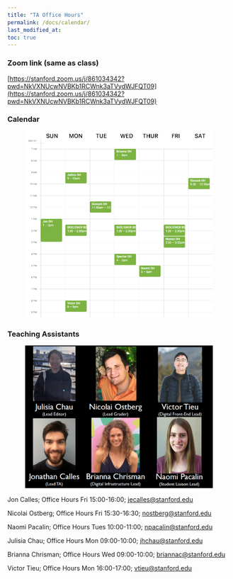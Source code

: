 ```yaml
---
title: "TA Office Hours"
permalink: /docs/calendar/
last_modified_at:
toc: true
---
```

### Zoom link (same as class)
[https://stanford.zoom.us/j/861034342?pwd=NkVXNUcwNVBKb1RCWnk3aTVydWJFQT09](https://stanford.zoom.us/j/861034342?pwd=NkVXNUcwNVBKb1RCWnk3aTVydWJFQT09)

### Calendar
<figure>
<a href="/assets/images/office_hours.png"><img src="/assets/images/office_hours.png"></a>
</figure>

### Teaching Assistants
<figure>
<a href="/assets/images/ta_splash.png"><img src="/assets/images/ta_splash.png"></a>
</figure>

Jon Calles; Office Hours Fri 15:00-16:00; [jecalles@stanford.edu](mailto:jecalles@stanford.edu)

Nicolai Ostberg; Office Hours  Fri 15:30-16:30; [nostberg@stanford.edu](mailto:nostberg@stanford.edu)

Naomi Pacalin; Office Hours Tues 10:00-11:00; [npacalin@stanford.edu](mailto:npacalin@stanford.edu)

Julisia Chau; Office Hours Mon 09:00-10:00; [jhchau@stanford.edu](mailto:jhchau@stanford.edu)

Brianna Chrisman; Office Hours Wed 09:00-10:00; [briannac@stanford.edu](mailto:briannac@stanford.edu)

Victor Tieu; Office Hours Mon 16:00-17:00; [vtieu@stanford.edu](mailto:vtieu@stanford.edu)
